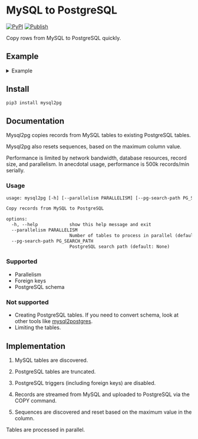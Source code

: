 # MySQL to PostgreSQL

[![PyPI](https://img.shields.io/pypi/v/mysql2pg)](https://pypi.org/project/mysql2pg/)
[![Publish](https://github.com/hello-seer/mysql2pg/actions/workflows/publish.yml/badge.svg)](https://github.com/hello-seer/mysql2pg/actions/workflows/publish.yml)

Copy rows from MySQL to PostgreSQL quickly.

## Example

<details>
<summary>Example</summary>

```sh
export PGHOST=localhost
export PGUSER=postgres
export MYSQL_DATABASE=example
export MYSQL_HOST=127.0.0.1
export MYSQL_USER=root

docker run -d -e MYSQL_ALLOW_EMPTY_PASSWORD=true -e MYSQL_DATABASE -p 3306:3306 --name mysql --rm mysql
mysql -D "$MYSQL_DATABASE" -u "$MYSQL_USER" <<EOF
CREATE TABLE example (a int, b text);
INSERT INTO example (a, b) VALUES (1, 'a'), (2, 'b'), (3, 'c');
EOF

docker run -d -e POSTGRES_HOST_AUTH_METHOD=trust -p 5432:5432 --name postgres --rm postgres
psql <<EOF
CREATE TABLE example (a int, b text);
EOF

mysql2pg

psql <<EOF
TABLE example;
EOF

docker stop mysql
docker stop postgres
```

```txt
INFO      Found 1 tables
INFO      Truncating 1 tables
INFO      Copying table example
INFO      Copied 3 rows to table example (0.00s)

 a | b
---+---
 1 | a
 2 | b
 3 | c
(3 rows)
```

</details>

## Install

```sh
pip3 install mysql2pg
```

## Documentation

Mysql2pg copies records from MySQL tables to existing PostgreSQL tables.

Mysql2pg also resets sequences, based on the maximum column value.

Performance is limited by network bandwidth, database resources, record size,
and parallelism. In anecdotal usage, performance is 500k records/min serially.

### Usage

```txt
usage: mysql2pg [-h] [--parallelism PARALLELISM] [--pg-search-path PG_SEARCH_PATH]

Copy records from MySQL to PostgreSQL

options:
  -h, --help            show this help message and exit
  --parallelism PARALLELISM
                        Number of tables to process in parallel (default: 10)
  --pg-search-path PG_SEARCH_PATH
                        PostgreSQL search path (default: None)
```

### Supported

- Parallelism
- Foreign keys
- PostgreSQL schema

### Not supported

- Creating PostgreSQL tables. If you need to convert schema, look at other tools
  like [mysql2postgres](https://github.com/maxlapshin/mysql2postgres).
- Limiting the tables.

## Implementation

1. MySQL tables are discovered.

2. PostgreSQL tables are truncated.

3. PostgreSQL triggers (including foreign keys) are disabled.

4. Records are streamed from MySQL and uploaded to PostgreSQL via the COPY
   command.

5. Sequences are discovered and reset based on the maximum value in the column.

Tables are processed in parallel.
